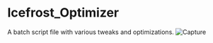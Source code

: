 # Icefrost_Optimizer
A batch script file with various tweaks and optimizations.
![Capture](https://github.com/user-attachments/assets/a59778a7-f73d-4ee0-a1ea-4815b3bdfeb7)
